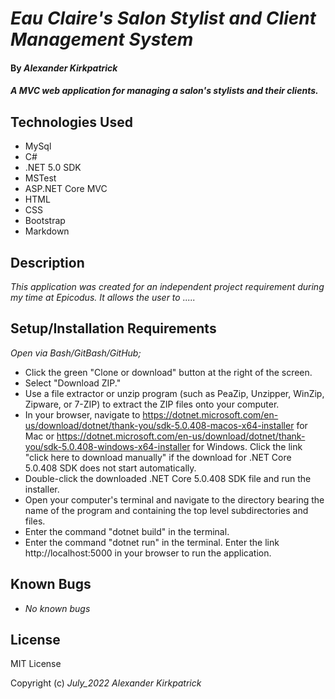 # _Eau Claire's Salon Stylist and Client Management System_

#### By _**Alexander Kirkpatrick**_

#### _A MVC web application for managing a salon's stylists and their clients._

## Technologies Used

* MySql
* C#
* .NET 5.0 SDK
* MSTest
* ASP.NET Core MVC
* HTML
* CSS 
* Bootstrap
* Markdown

## Description

_This application was created for an independent project requirement during my time at Epicodus. It allows the user to ....._

## Setup/Installation Requirements

_Open via Bash/GitBash/GitHub;_
* Click the green "Clone or download" button at the right of the screen.
* Select "Download ZIP."
* Use a file extractor or unzip program (such as PeaZip, Unzipper, WinZip, Zipware, or 7-ZIP) to extract the ZIP files onto your computer.
* In your browser, navigate to https://dotnet.microsoft.com/en-us/download/dotnet/thank-you/sdk-5.0.408-macos-x64-installer for Mac or https://dotnet.microsoft.com/en-us/download/dotnet/thank-you/sdk-5.0.408-windows-x64-installer for Windows. Click the link "click here to download manually" if the download for .NET Core 5.0.408 SDK does not start automatically.
* Double-click the downloaded .NET Core 5.0.408 SDK file and run the installer.
* Open your computer's terminal and navigate to the directory bearing the name of the program and containing the top level subdirectories and files.
* Enter the command "dotnet build" in the terminal.
* Enter the command "dotnet run" in the terminal.  Enter the link http://localhost:5000 in your browser to run the application.

## Known Bugs

* _No known bugs_  

## License

MIT License

Copyright (c) _July_2022_ _Alexander Kirkpatrick_